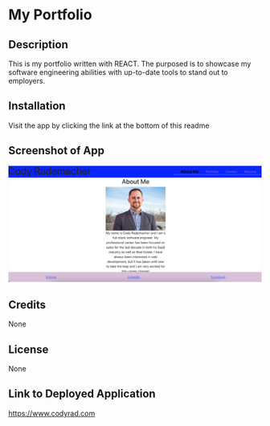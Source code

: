 # My Portfolio

## Description

This is my portfolio written with REACT. The purposed is to showcase my software engineering abilities with up-to-date tools to stand out to employers.

## Installation

Visit the app by clicking the link at the bottom of this readme

## Screenshot of App

![Portfolio](./Portfolio-screenshot.png)

## Credits

None

## License

None

## Link to Deployed Application

https://www.codyrad.com

